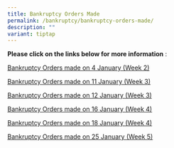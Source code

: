 ```yaml
---
title: Bankruptcy Orders Made
permalink: /bankruptcy/bankruptcy-orders-made/
description: ""
variant: tiptap
---
```

<p><strong>Please click on the links below for more information</strong>&nbsp;:</p>
<p></p>
<p><a href="/files/BOs Made/BankruptcyOrdersmadeon4January2024Week2.pdf" rel="noopener noreferrer nofollow" target="_blank">Bankruptcy Orders made on 4 January (Week 2)</a>
</p>
<p><a href="/files/BOs Made/180124BankruptcyOrdersmadeon11January2024Week3.pdf" rel="noopener noreferrer nofollow" target="_blank">Bankruptcy Orders made on 11 January (Week 3)</a>
</p>
<p><a href="/files/BOs Made/180124BankruptcyOrdersmadeon12January2024Week3.pdf" rel="noopener noreferrer nofollow" target="_blank">Bankruptcy Orders made on 12 January (Week 3)</a>
</p>
<p><a href="/files/BOs Made/260124BankruptcyOrdersmadeon16January2024_Week4_.pdf" rel="noopener noreferrer nofollow" target="_blank">Bankruptcy Orders made on 16 January (Week 4)</a>
</p>
<p><a href="/files/BOs Made/260124BankruptcyOrdersmadeon18January2024_Week4_.pdf" rel="noopener noreferrer nofollow" target="_blank">Bankruptcy Orders made on 18 January (Week 4)</a>
</p>
<p><a href="/files/BOs Made/Bankruptcy_Orders_made_on_25_January_2024__Week_5_.pdf" rel="noopener noreferrer nofollow" target="_blank">Bankruptcy Orders made on 25 January (Week 5)</a>
</p>